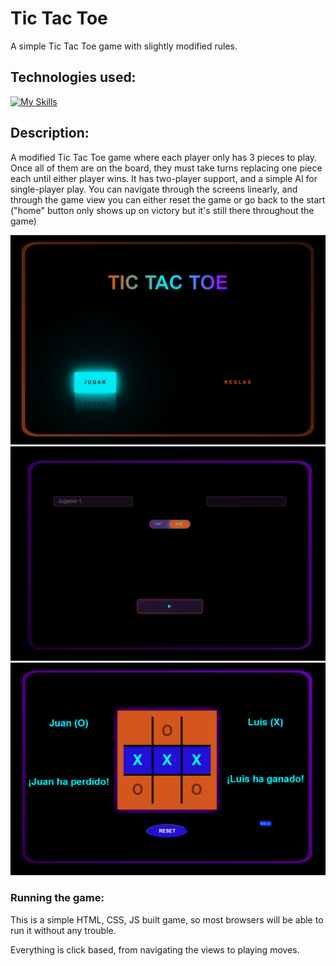 # Tic Tac Toe

A simple Tic Tac Toe game with slightly modified rules.

## Technologies used:
[![My Skills](https://skills.thijs.gg/icons?i=js,html,css)](https://skills.thijs.gg)

## Description:

A modified Tic Tac Toe game where each player only has 3 pieces to play. Once all of them are on the board, they must take turns replacing one piece each until either player wins. It has two-player support, and a simple AI for single-player play. You can navigate through the screens linearly, and through the game view you can either reset the game or go back to the start ("home" button only shows up on victory but it's still there throughout the game)

![main view](/img/inicio.png "Main view")
![player selection](/img/jugadores.png "Player selection screen with CPU toggle")
![game view](/img/victoria.png "Game board displaying a finished game")


### Running the game:

This is a simple HTML, CSS, JS built game, so most browsers will be able to run it without any trouble.

Everything is click based, from navigating the views to playing moves.



